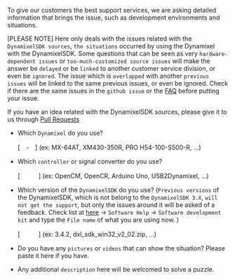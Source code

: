 To give our customers the best support services, we are asking detailed information that brings the issue, such as development environments and situations.


[PLEASE NOTE] Here only deals with the issues related with the `DynamixelSDK sources`, `the situations` occurred by using the Dynamixel with the DynamixelSDK. Some questions that can be seen as very `hardware-dependent issues` or `too-much-customized source issues` will make the answer be `delayed` or be `linked` to another customer service division, or even be `ignored`. The issue which is `overlapped` with another `previous issues` will be linked to the same previous issues, or even be ignored. Check if there are the same issues in the `github issue` or the [FAQ](https://github.com/ROBOTIS-GIT/DynamixelSDK/wiki/Frequently-Asked-Questions%28FAQ%29) before putting your issue.

If you have an idea related with the DynamixelSDK sources, please give it to us through [Pull Requests](https://github.com/ROBOTIS-GIT/DynamixelSDK/pulls)

- Which `Dynamixel` do you use?

  [　-　] (ex: MX-64AT, XM430-350R, PRO H54-100-S500-R, ...)

- Which `controller` or signal converter do you use?

  [　　　] (ex: OpenCM, OpenCR, Arduino Uno, USB2Dynamixel, ...)

- Which version of the `DynamixelSDK` do you use? (`Previous versions` of the DynamixelSDK, which is not belong to the `DynamixelSDK 3.X`, `will not get the support`, but only the issues around it will be asked of a feedback. Check list at [here](http://support.robotis.com/en/) → `Software Help`  →  `Software development kit` and type the `File name` of what you are using now. )

  [　　　] (ex: 3.4.2, dxl_sdk_win32_v2_02.zip, ...)

- Do you have any `pictures` or `videos` that can show the situation? Please paste it here if you have.

- Any additional `description` here will be welcomed to solve a puzzle.
